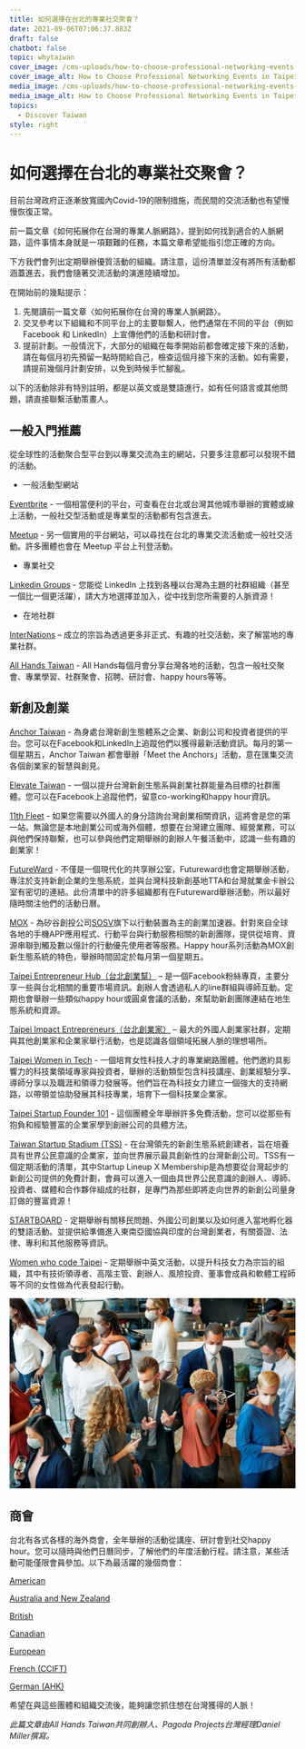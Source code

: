 ```yaml
---
title: 如何選擇在台北的專業社交聚會？
date: 2021-09-06T07:06:37.883Z
draft: false
chatbot: false
topic: whytaiwan
cover_image: /cms-uploads/how-to-choose-professional-networking-events-in-taipei-1.jpg
cover_image_alt: How to Choose Professional Networking Events in Taipei
media_image: /cms-uploads/how-to-choose-professional-networking-events-in-taipei-1.jpg
media_image_alt: How to Choose Professional Networking Events in Taipei
topics:
  - Discover Taiwan
style: right
---
```

# 如何選擇在台北的專業社交聚會？

目前台灣政府正逐漸放寬國內Covid-19的限制措施，而民間的交流活動也有望慢慢恢復正常。

前一篇文章《如何拓展你在台灣的專業人脈網路》，提到如何找到適合的人脈網路，這件事情本身就是一項艱難的任務，本篇文章希望能指引您正確的方向。

下方我們會列出定期舉辦優質活動的組織。請注意，這份清單並沒有將所有活動都涵蓋進去，我們會隨著交流活動的演進陸續增加。

在開始前的幾點提示：

1. 先閱讀前一篇文章〈如何拓展你在台灣的專業人脈網路〉。
2. 交叉參考以下組織和不同平台上的主要聯繫人，他們通常在不同的平台（例如 Facebook 和 LinkedIn）上宣傳他們的活動和研討會。
3. 提前計劃。一般情況下，大部分的組織在每季開始前都會確定接下來的活動，請在每個月初先預留一點時間給自己，檢查這個月接下來的活動。如有需要，請提前幾個月計劃安排，以免到時候手忙腳亂。

以下的活動除非有特別註明，都是以英文或是雙語進行，如有任何語言或其他問題，請直接聯繫活動策畫人。

## 一般入門推薦

從全球性的活動聚合型平台到以專業交流為主的網站，只要多注意都可以發現不錯的活動。

* 一般活動型網站

[Eventbrite](https://www.eventbrite.com/d/taiwan--taipei/business--events/ "至Eventbrite網頁") - 一個相當便利的平台，可查看在台北或台灣其他城市舉辦的實體或線上活動，一般社交型活動或是專業型的活動都有包含進去。

[Meetup](https://www.meetup.com/topics/professional-networking/tw/ "至Meetup網頁") - 另一個實用的平台網站，可以尋找在台北的專業交流活動或一般社交活動。許多團體也會在 Meetup 平台上刊登活動。

* 專業社交

[Linkedin Groups](https://www.linkedin.com/search/results/groups/?keywords=taiwan&origin=SWITCH_SEARCH_VERTICAL&sid=v_s "至Linkedin Groups網頁") - 您能從 LinkedIn 上找到各種以台灣為主題的社群組織（甚至一個比一個更活躍），請大方地選擇並加入，從中找到您所需要的人脈資源！ 

* 在地社群

[InterNations](https://www.internations.org/taipei-expats#events "至InterNations網頁") – 成立的宗旨為透過更多非正式、有趣的社交活動，來了解當地的專業社群。

[All Hands Taiwan](https://allhandstaiwan.com/ "至All Hands Taiwan網頁") - All Hands每個月會分享台灣各地的活動，包含一般社交聚會、專業學習、社群聚會、招聘、研討會、happy hours等等。

## 新創及創業

[Anchor Taiwan](https://www.anchortaiwan.com/ "至Anchor Taiwan網頁") - 為身處台灣新創生態體系之企業、新創公司和投資者提供的平台。您可以在Facebook和LinkedIn上追蹤他們以獲得最新活動資訊。每月的第一個星期五，Anchor Taiwan 都會舉辦「Meet the Anchors」活動，意在匯集交流各個創業家的智慧與創見。

[Elevate Taiwan](https://www.facebook.com/ElevateTaiwan "至Elevate Taiwan網頁") - 一個以提升台灣新創生態系與創業社群能量為目標的社群團體。您可以在Facebook上追蹤他們，留意co-working和happy hour資訊。

[11th Fleet](https://www.11fleet.com/ "至11th Fleet網頁") - 如果您需要以外國人的身分諮詢台灣創業相關資訊，這將會是您的第一站。無論您是本地創業公司或海外個體，想要在台灣建立團隊、經營業務，可以與他們保持聯繫，也可以參與他們定期舉辦的創辦人午餐活動中，認識一些有趣的創業家！

[FutureWard](https://futureward.com/events/ "至FutureWard網頁") - 不僅是一個現代化的共享辦公室，Futureward也會定期舉辦活動，專注於支持新創企業的生態系統，並與台灣科技新創基地TTA和台灣就業金卡辦公室有密切的連結。此份清單中的許多組織都有在Futureward舉辦活動，所以最好隨時關注他們的活動日曆。

[MOX](https://mobileonlyx.com/ "至MOX網頁") - 為矽谷創投公司[SOSV](https://sosv.com/)旗下以行動裝置為主的創業加速器。針對來自全球各地的手機APP應用程式、行動平台與行動服務相關的新創團隊，提供從培育、資源串聯到觸及數以億計的行動優先使用者等服務。Happy hour系列活動為MOX創新生態系統的特色，舉辦時間固定於每月第一個星期五。

[Taipei Entrepreneur Hub（台北創業幫）](https://www.facebook.com/TaipeiEntrepreneurs "至Taipei Entrepreneur Hub（台北創業幫）網頁") – 是一個Facebook粉絲專頁，主要分享一些與台北相關的重要市場資訊。創辦人會透過私人的line群組與導師互動。定期也會舉辦一些類似happy hour或圓桌會議的活動，來幫助新創團隊連結在地生態系統和資源。

[Taipei Impact Entrepreneurs（台北創業家）](https://www.facebook.com/groups/impact.entrepreneurs.meetup/ "至Taipei Impact Entrepreneurs（台北創業家）網頁") – 最大的外國人創業家社群，定期與其他創業家和企業家舉行活動，也是認識各個領域拓展人脈的理想場所。

[Taipei Women in Tech](https://www.facebook.com/groups/420817431404071/?hc_ref=ARTh4aAlq-iy5uKxLDGD0OkbRj7Yf0JJJEiTXD0tpgrBRjuwX8cd10gbibwfDdzH_Do "至Taipei Women in Tech網頁") - 一個培育女性科技人才的專業網路團體。他們邀約具影響力的科技業領域專家與投資者，舉辦的活動類型包含科技講座、創業經驗分享、導師分享以及職涯和領導力發展等。他們旨在為科技女力建立一個強大的支持網路，以帶領並協助發展其科技專業，培育下一個科技業企業家。

[Taipei Startup Founder 101](https://www.meetup.com/Taipei-Startup-Founder-101/ "至Taipei Startup Founder 101網頁") - 這個團體全年舉辦許多免費活動，您可以從那些有抱負和經驗豐富的企業家學到創辦公司的具體方法。

[Taiwan Startup Stadium (TSS)](https://www.startupstadium.tw/ "至Taiwan Startup Stadium (TSS)網頁") - 在台灣領先的新創生態系統創建者，旨在培養具有世界公民意識的企業家，並向世界展示最具創新性的台灣新創公司。TSS有一個定期活動的清單，其中Startup Lineup X Membership是為想要從台灣起步的新創公司提供的免費計劃，會員可以進入一個由具世界公民意識的創辦人、導師、投資者、媒體和合作夥伴組成的社群，是專門為那些即將走向世界的新創公司量身訂做的豐富資源！

[STARTBOARD](https://startboard.co/team/ "至STARTBOARD網頁") - 定期舉辦有關移民問題、外國公司創業以及如何進入當地孵化器的雙語活動。並提供給準備進入東南亞國協與印度的台灣創業者，有關簽證、法律、專利和其他服務等資訊。

[Women who code Taipei](https://www.womenwhocode.com/taipei "至Women who code Taipei網頁") - 定期舉辦中英文活動，以提升科技女力為宗旨的組織，其中有技術領導者、高階主管、創辦人、風險投資、董事會成員和軟體工程師等不同的女性做為代表發起行動。

![How to Choose Professional Networking Events in Taipei-2](/cms-uploads/how-to-choose-professional-networking-events-in-taipei-2.jpg)

## 商會

台北有各式各樣的海外商會，全年舉辦的活動從講座、研討會到社交happy hour。您可以隨時與他們日曆同步，了解他們的年度活動行程。請注意，某些活動可能僅限會員參加。以下為最活躍的幾個商會：

[American](https://amcham.com.tw/events/ "至American網頁")

[Australia and New Zealand](https://www.anzcham.org.tw/upcoming-events "至Australia and New Zealand網頁")

[British](https://www.bcctaipei.com/events "至British網頁")

[Canadian](https://canchamtw.com/events/ "至Canadian網頁")

[European](https://www.ecct.com.tw/events/list?event-upcoming "至European網頁")

[French (CCIFT)](https://www.ccift.org.tw/event.html "至French (CCIFT)網頁")

[German (AHK)](https://taiwan.ahk.de/events "至German (AHK)網頁")

希望在與這些團體和組織交流後，能夠讓您抓住想在台灣獲得的人脈！



*此篇文章由All Hands Taiwan共同創辦人、Pagoda Projects台灣經理Daniel Miller撰寫。*